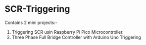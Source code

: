 # SCR-Triggering
Contains 2 mini projects:-
1) Triggering SCR usin Raspberry Pi Pico Microcontroller.
2) Three Phase Full Bridge Controller with Arduino Uno Triggering
